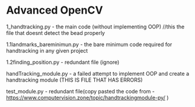 # Advanced OpenCV
1_handtracking.py - the main code (without implementing OOP) //this the file that doesnt detect the bead properly

1.1landmarks_bareminimun.py - the bare minimum code required for handtracking in any given project

1.2finding_position.py - redundant file (ignore)

handTracking_module.py - a failed attempt to implement OOP and create a handtracking module (THIS IS FILE THAT HAS ERRORS)

test_module.py - redundant file(copy pasted the code from - https://www.computervision.zone/topic/handtrackingmodule-py/ )